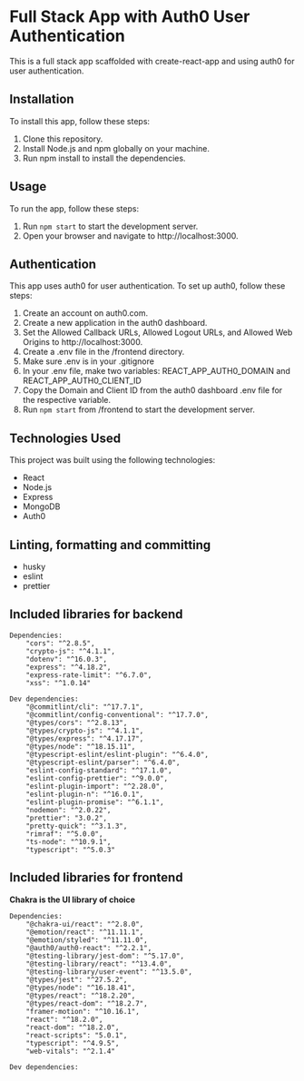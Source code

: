# Full Stack App with Auth0 User Authentication

This is a full stack app scaffolded with create-react-app and using auth0 for user authentication.

## Installation

To install this app, follow these steps:

1. Clone this repository.
2. Install Node.js and npm globally on your machine.
3. Run npm install to install the dependencies.

## Usage

To run the app, follow these steps:

1. Run `npm start` to start the development server.
2. Open your browser and navigate to http://localhost:3000.

## Authentication

This app uses auth0 for user authentication. To set up auth0, follow these steps:

1. Create an account on auth0.com.
2. Create a new application in the auth0 dashboard.
3. Set the Allowed Callback URLs, Allowed Logout URLs, and Allowed Web Origins to http://localhost:3000.
4. Create a .env file in the /frontend directory.
5. Make sure .env is in your .gitignore
6. In your .env file, make two variables: REACT_APP_AUTH0_DOMAIN and REACT_APP_AUTH0_CLIENT_ID
7. Copy the Domain and Client ID from the auth0 dashboard .env file for the respective variable.
8. Run `npm start` from /frontend to start the development server.

## Technologies Used

This project was built using the following technologies:

- React
- Node.js
- Express
- MongoDB
- Auth0

## Linting, formatting and committing

- husky
- eslint
- prettier

## Included libraries for backend

    Dependencies:
    	"cors": "^2.8.5",
    	"crypto-js": "^4.1.1",
    	"dotenv": "^16.0.3",
    	"express": "^4.18.2",
    	"express-rate-limit": "^6.7.0",
    	"xss": "^1.0.14"

    Dev dependencies:
    	"@commitlint/cli": "^17.7.1",
    	"@commitlint/config-conventional": "^17.7.0",
    	"@types/cors": "^2.8.13",
    	"@types/crypto-js": "^4.1.1",
    	"@types/express": "^4.17.17",
    	"@types/node": "^18.15.11",
    	"@typescript-eslint/eslint-plugin": "^6.4.0",
    	"@typescript-eslint/parser": "^6.4.0",
    	"eslint-config-standard": "^17.1.0",
    	"eslint-config-prettier": "^9.0.0",
    	"eslint-plugin-import": "^2.28.0",
    	"eslint-plugin-n": "^16.0.1",
    	"eslint-plugin-promise": "^6.1.1",
    	"nodemon": "^2.0.22",
    	"prettier": "3.0.2",
    	"pretty-quick": "^3.1.3",
    	"rimraf": "^5.0.0",
    	"ts-node": "^10.9.1",
    	"typescript": "^5.0.3"

## Included libraries for frontend

**Chakra is the UI library of choice**

    Dependencies:
    	"@chakra-ui/react": "^2.8.0",
    	"@emotion/react": "^11.11.1",
    	"@emotion/styled": "^11.11.0",
    	"@auth0/auth0-react": "^2.2.1",
    	"@testing-library/jest-dom": "^5.17.0",
    	"@testing-library/react": "^13.4.0",
    	"@testing-library/user-event": "^13.5.0",
    	"@types/jest": "^27.5.2",
    	"@types/node": "^16.18.41",
    	"@types/react": "^18.2.20",
    	"@types/react-dom": "^18.2.7",
    	"framer-motion": "^10.16.1",
    	"react": "^18.2.0",
    	"react-dom": "^18.2.0",
    	"react-scripts": "5.0.1",
    	"typescript": "^4.9.5",
    	"web-vitals": "^2.1.4"

    Dev dependencies:

